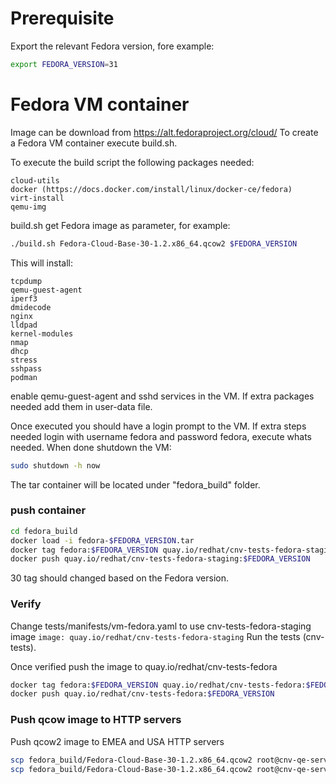 # Prerequisite
Export the relevant Fedora version, fore example:
```bash
export FEDORA_VERSION=31
```

# Fedora VM container

Image can be download from https://alt.fedoraproject.org/cloud/
To create a Fedora VM container execute build.sh.

To execute the build script the following packages needed:

    cloud-utils
    docker (https://docs.docker.com/install/linux/docker-ce/fedora)
    virt-install
    qemu-img

build.sh get Fedora image as parameter, for example:
```bash
./build.sh Fedora-Cloud-Base-30-1.2.x86_64.qcow2 $FEDORA_VERSION
```

This will install:

    tcpdump
    qemu-guest-agent
    iperf3
    dmidecode
    nginx
    lldpad
    kernel-modules
    nmap
    dhcp
    stress
    sshpass
    podman

enable qemu-guest-agent and sshd services in the VM.
If extra packages needed add them in user-data file.

Once executed you should have a login prompt to the VM.
If extra steps needed login with username fedora and password fedora, execute whats needed.
When done shutdown the VM:
```bash
sudo shutdown -h now
```

The tar container will be located under "fedora_build" folder.


### push container
```bash
cd fedora_build
docker load -i fedora-$FEDORA_VERSION.tar
docker tag fedora:$FEDORA_VERSION quay.io/redhat/cnv-tests-fedora-staging:$FEDORA_VERSION
docker push quay.io/redhat/cnv-tests-fedora-staging:$FEDORA_VERSION
```

30 tag should changed based on the Fedora version.

### Verify
Change tests/manifests/vm-fedora.yaml to use cnv-tests-fedora-staging image
`image: quay.io/redhat/cnv-tests-fedora-staging`
Run the tests (cnv-tests).

Once verified push the image to quay.io/redhat/cnv-tests-fedora
```bash
docker tag fedora:$FEDORA_VERSION quay.io/redhat/cnv-tests-fedora:$FEDORA_VERSION
docker push quay.io/redhat/cnv-tests-fedora:$FEDORA_VERSION
```

### Push qcow image to HTTP servers
Push qcow2 image to EMEA and USA HTTP servers
```bash
scp fedora_build/Fedora-Cloud-Base-30-1.2.x86_64.qcow2 root@cnv-qe-server.scl.lab.tlv.redhat.com:/var/www/files/cnv-tests/fedora/
scp fedora_build/Fedora-Cloud-Base-30-1.2.x86_64.qcow2 root@cnv-qe-server.rhevdev.lab.eng.rdu2.redhat.com:/var/www/files/cnv-tests/fedora/
```